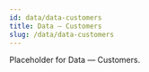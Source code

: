 ```yaml
---
id: data/data-customers
title: Data — Customers
slug: /data/data-customers
---
```


Placeholder for Data — Customers.
